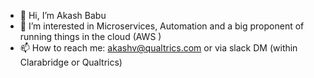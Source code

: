 - 👋 Hi, I’m Akash Babu
- 👀 I’m interested in Microservices, Automation and a big proponent of running things in the cloud (AWS )
- 📫 How to reach me: akashv@qualtrics.com or via slack DM (within Clarabridge or Qualtrics)

<!---
akashbabu91/akashbabu91 is a ✨ special ✨ repository because its `README.md` (this file) appears on your GitHub profile.
You can click the Preview link to take a look at your changes.
--->
